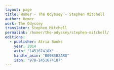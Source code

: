 ```yaml
---
layout: page
title: Homer - The Odyssey - Stephen Mitchell
author: Homer
work: The Odyssey
translator: Stephen Mitchell
permalink: /homer/the-odyssey/stephen-mitchell/
editions:
  - publisher: Atria Books
    year: 2014
    asin: "145167418X"
    kindle_asin: "B00BSB2ARQ"
    isbn: "978-1451674187"
---
```


